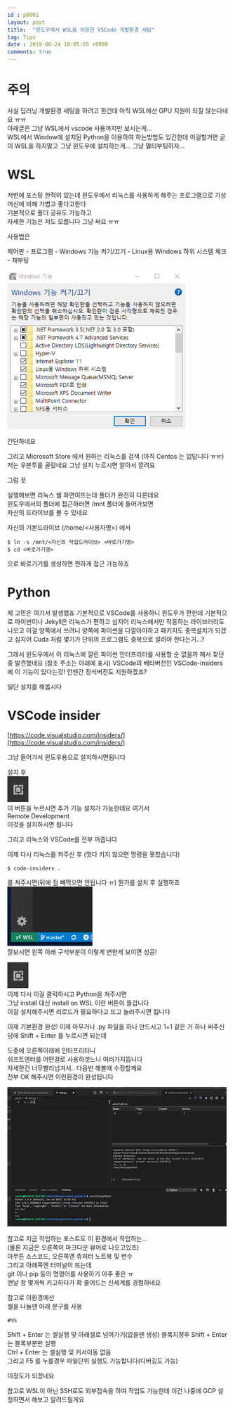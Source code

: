 ```yaml
---
id : p0001
layout: post
title:  "윈도우에서 WSL을 이용한 VSCode 개발환경 세팅"
tag: Tips
date : 2019-06-24 10:05:05 +0900
comments: true
---
```


# 주의

사실 딥러닝 개발환경 세팅을 하려고 한건데 아직 WSL에선 GPU 지원이 되질 않는다네요 ㅠㅠ   
아래글은 그냥 WSL에서 vscode 사용까지만 보시는게...  
WSL에서 Window에 설치된 Python을 이용하여 하는방법도 있긴한데 이걸할거면 굳이 WSL을 하지말고 그냥 윈도우에 설치하는게...
그냥 멀티부팅하자...


# WSL 

저번에 포스팅 한적이 있는데 윈도우에서 리눅스를 사용하게 해주는 프로그램으로 가상머신에 비해 가볍고 좋다고한다  
기본적으로 폴더 공유도 가능하고  
자세한 기능은 저도 모릅니다 그냥 써요 ㅠㅠ  

사용법은 

제어판 - 프로그램 - Windows 기능 켜기/끄기 - Linux용 Windows 하위 시스템 체크 - 재부팅 

![01](/assets/p0001/p0001_01.png)

간단하네요

그리고 Microsoft Store 에서 원하는 리눅스를 검색
(아직 Centos 는 없답니다 ㅠㅠ)  
저는 우분투를 골랐네요 그냥 설치 누르시면 알아서 깔려요

그럼 끗

실행해보면 리눅스 쉘 화면이뜨는데 폴더가 완전히 다른데요  
윈도우에서의 폴더에 접근하러면 /mnt 폴더에 들어가보면  
자신의 드라이브를 볼 수 있네요

자신의 기본드라이브 (/home/<사용자명>) 에서  

```
$ ln -s /mnt/<자신의 작업드라이브> <바로가기명>
$ cd <바로가기명>
```
으로 바로가기를 생성하면 편하게 접근 가능하죠

# Python

제 고민은 여기서 발생했죠
기본적으로 VSCode를 사용하니 윈도우가 편한데
기본적으로 파이썬이나 Jekyll은 리눅스가 편하고
심지어 리눅스에서만 작동하는 라이브러리도 나오고
이걸 양쪽에서 쓰려니 양쪽에 파이썬을 다깔아야하고
패키지도 중복설치가 되겠고
심지어 Cuda 처럼 몇기가 단위의 프로그램도 중복으로 깔려야 한다는거...?

그래서 윈도우에서 이 리눅스에 깔린 파이썬 인터프리터를 사용할 순 없을까 해서 찾던중 발견했네요
(참조 주소는 아래에 표시)
VSCode의 베타버전인 VSCode-insiders에 이 기능이 있다는것! 언젠간 정식버전도 지원하겠죠?

일단 설치를 해봅시다

# VSCode insider

[https://code.visualstudio.com/insiders/](https://code.visualstudio.com/insiders/)

그냥 들어가서 윈도우용으로 설치하시면됩니다 


설치 후   
![](/assets/p0001/p0001_02.png)  
이 버튼을 누르시면 추가 기능 설치가 가능한데요
여기서  
Remote Development  
이것을 설치하시면 됩니다

그리고 리눅스와 VSCode를 전부 꺼줍니다

이제 다시 리눅스를 켜주신 후 (껏다 키지 않으면 명령을 못찼습니다)
```
$ code-insiders .
```
를 쳐주시면(뒤에 점 빼먹으면 안됩니다 ㅠ) 뭔가를 설치 후 실행하죠  
![](/assets/p0001/p0001_03.png)  
잘보시면 왼쪽 아래 구석부분이 이렇게 변한게 보이면 성공!

![](/assets/p0001/p0001_02.png)  
이제 다시 이걸 클릭하시고 Python을 쳐주시면  
그냥 install 대신 install on WSL 이란 버튼이 뜰겁니다  
이걸 설치해주시면 리로드가 필요하다고 뜨고 눌러주시면 됩니다  

이제 기본환경 완성!
이제 아무거나 .py 파일을 하나 만드시고
1+1 같은 거 하나 써주신담에 
Shift + Enter 를 누르시면 되는데

도중에 오른쪽아래에 인터프리터니  
쉬프트엔터를 어떤걸로 사용하겟느니 여러가지뜹니다  
자세한건 너무빨리넘겨서.. 다음번 해볼때 수정할께요  
전부 OK 해주시면 이런환경이 완성됩니다  

![](/assets/p0001/p0001_04.png)  

참고로 지금 작업하는 포스트도 이 환경에서 작업하는...  
(물론 지금은 오른쪽이 마크다운 뷰어로 나오고있죠)  
아무튼 소스코드, 오른쪽엔 쥬피터 노트북 및 변수  
그리고 아래쪽엔 터미널이 뜨는데  
git 이나 pip 등의 명령어를 사용하기 아주 좋은 ㅠ  
맨날 창 몇개씩 키고하다가 확 줄어드는 신세계를 경험하네요 

참고로 이환경에선   
셀을 나눌땐 아래 문구를 사용
```
#%% 
```

Shift + Enter 는 셀실행 및 아래셀로 넘어가기(없을땐 생성)
블록지정후 Shift + Enter 는 블록부분만 실행  
Ctrl + Enter 는 셀실행 및 커서이동 없음  
그리고 F5 를 누를경우 파일단위 실행도 가능합니다(디버깅도 가능)


이정도가 되겠네요

참고로 WSL이 아닌 SSH로도 외부접속을 하여 작업도 가능한데 이건 나중에 GCP 설정하면서 해보고 알려드릴게요



